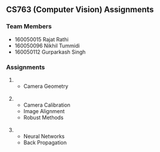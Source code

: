 ## CS763 (Computer Vision) Assignments

### Team Members

<ul>
	<li>160050015		Rajat Rathi</li>
	<li>160050096		Nikhil Tummidi</li>
	<li>160050112		Gurparkash Singh</li>
</ul>

### Assignments

<ol>
	<li><ul>
		<li>Camera Geometry</li>
	</ul></li>
	<br>
	<li><ul>
		<li>Camera Calibration</li>
		<li>Image Alignment</li>
		<li>Robust Methods</li>
	</ul></li>
	<br>
	<li><ul>
		<li>Neural Networks</li>
		<li>Back Propagation</li>
	</ul></li>
</ol>
